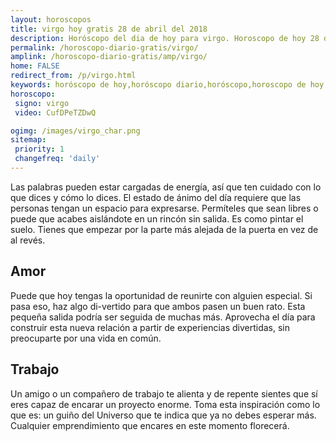 ```yaml
---
layout: horoscopos
title: virgo hoy gratis 28 de abril del 2018 
description: Horóscopo del dia de hoy para virgo. Horoscopo de hoy 28 de abril del 2018. Las predicciones de amor, trabajo, vida personal gratis.
permalink: /horoscopo-diario-gratis/virgo/
amplink: /horoscopo-diario-gratis/amp/virgo/
home: FALSE
redirect_from: /p/virgo.html
keywords: horóscopo de hoy,horóscopo diario,horóscopo,horoscopo de hoy virgo,horoscopos diarios gratis del dia de hoy,horóscopo diario gratis,horoscopo de virgo hoy ,horóscopo esperanza gracia,horoscopo virgo hoy,horoscop,horóscopos gratis,Tarot,Astrologia,Zodíaco,horoscopo gratis,Horóscopo gratis,horoscopo,horoscopo de hoy,Aries,Tauro,Géminis,Geminis,Cáncer,Cancer,Leo,Virgo,Libra,Escorpio,Sagitario,Capricornio,Acuario,Piscis,2018,2019
horoscopo:
 signo: virgo
 video: CufDPeTZDwQ

ogimg: /images/virgo_char.png
sitemap:
 priority: 1
 changefreq: 'daily'
---
```



Las palabras pueden estar cargadas de energía, así que ten cuidado con lo que dices y cómo lo dices. El estado de ánimo del día requiere que las personas tengan un espacio para expresarse. Permíteles que sean libres o puede que acabes aislándote en un rincón sin salida. Es como pintar el suelo. Tienes que empezar por la parte más alejada de la puerta en vez de al revés.

## Amor

Puede que hoy tengas la oportunidad de reunirte con alguien especial. Si pasa eso, haz algo di-vertido para que ambos pasen un buen rato. Esta pequeña salida podría ser seguida de muchas más. Aprovecha el día para construir esta nueva relación a partir de experiencias divertidas, sin preocuparte por una vida en común.

## Trabajo

Un amigo o un compañero de trabajo te alienta y de repente sientes que sí eres capaz de encarar un proyecto enorme. Toma esta inspiración como lo que es: un guiño del Universo que te indica que ya no debes esperar más. Cualquier emprendimiento que encares en este momento florecerá.